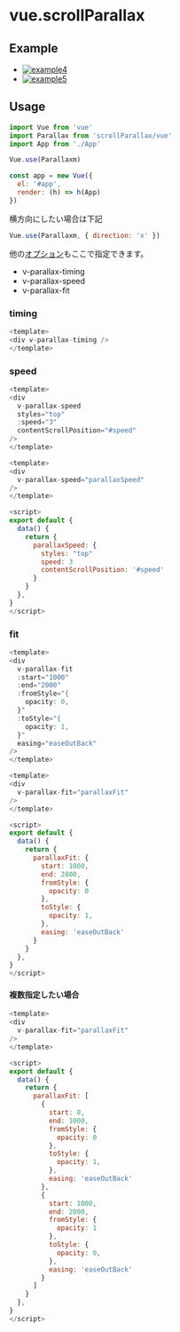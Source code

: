 # vue.scrollParallax

## Example

* [![example4](http://github.develo.org/scrollParallax/public/img/thumbs/example1.jpg)](http://github.develo.org/scrollParallax/public/example4/)
* [![example5](http://github.develo.org/scrollParallax/public/img/thumbs/example2.jpg)](http://github.develo.org/scrollParallax/public/example5/)

## Usage

```javascript
import Vue from 'vue'
import Parallax from 'scrollParallax/vue'
import App from './App'

Vue.use(Parallaxm)

const app = new Vue({
  el: '#app',
  render: (h) => h(App)
})
```

横方向にしたい場合は下記

```javascript
Vue.use(Parallaxm, { direction: 'x' })
```

他の[オプション](../README.ja.md#Usage)もここで指定できます。


* v-parallax-timing
* v-parallax-speed
* v-parallax-fit

### timing

```javascript
<template>
<div v-parallax-timing />
</template>
```


### speed
```javascript
<template>
<div
  v-parallax-speed
  styles="top"
  :speed="3"
  contentScrollPosition="#speed"
/>
</template>
```


```javascript
<template>
<div
  v-parallax-speed="parallaxSpeed"
/>
</template>

<script>
export default {
  data() {
    return {
      parallaxSpeed: {
        styles: "top"
        speed: 3
        contentScrollPosition: '#speed'
      }
    }
  },
}
</script>
```


### fit
```javascript
<template>
<div
  v-parallax-fit
  :start="1000"
  :end="2000"
  :fromStyle="{
    opacity: 0,
  }"
  :toStyle="{
    opacity: 1,
  }"
  easing="easeOutBack"
/>
</template>
```


```javascript
<template>
<div
  v-parallax-fit="parallaxFit"
/>
</template>

<script>
export default {
  data() {
    return {
      parallaxFit: {
        start: 1000,
        end: 2000,
        fromStyle: {
          opacity: 0
        },
        toStyle: {
          opacity: 1,
        },
        easing: 'easeOutBack'
      }
    }
  },
}
</script>
```

#### 複数指定したい場合
```javascript
<template>
<div
  v-parallax-fit="parallaxFit"
/>
</template>

<script>
export default {
  data() {
    return {
      parallaxFit: [
        {
          start: 0,
          end: 1000,
          fromStyle: {
            opacity: 0
          },
          toStyle: {
            opacity: 1,
          },
          easing: 'easeOutBack'
        },
        {
          start: 1000,
          end: 2000,
          fromStyle: {
            opacity: 1
          },
          toStyle: {
            opacity: 0,
          },
          easing: 'easeOutBack'
        }
      ]
    }
  },
}
</script>
```